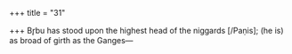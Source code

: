 +++
title = "31"

+++
Br̥bu has stood upon the highest head of the niggards [/Paṇis];
(he is) as broad of girth as the Ganges—